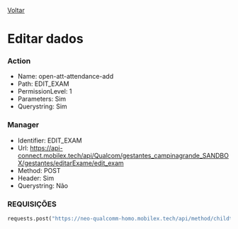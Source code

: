 [Voltar](./consultarexame.md)
# Editar dados
### Action
- Name: open-att-attendance-add
- Path: EDIT_EXAM
- PermissionLevel: 1
- Parameters: Sim
- Querystring: Sim

### Manager
- Identifier: EDIT_EXAM
- Url: https://api-connect.mobilex.tech/api/Qualcom/gestantes_campinagrande_SANDBOX/gestantes/editarExame/edit_exam
- Method: POST
- Header: Sim
- Querystring: Não

### REQUISIÇÕES
~~~ python
requests.post("https://neo-qualcomm-homo.mobilex.tech/api/method/childtableapi", json=body, headers=headers)
~~~
